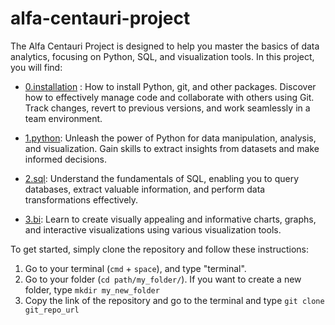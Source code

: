 # alfa-centauri-project

The Alfa Centauri Project is designed to help you master the basics of data analytics, focusing on  Python, SQL, and visualization tools.
In this project, you will find:

- [0.installation]() : How to install Python, git, and other packages. Discover how to effectively manage code and collaborate with others using Git. Track changes, revert to previous versions, and work seamlessly in a team environment.

- [1.python](): Unleash the power of Python for data manipulation, analysis, and visualization. Gain skills to extract insights from datasets and make informed decisions.

- [2.sql](): Understand the fundamentals of SQL, enabling you to query databases, extract valuable information, and perform data transformations effectively.

- [3.bi](): Learn to create visually appealing and informative charts, graphs, and interactive visualizations using various visualization tools.

To get started, simply clone the repository and follow these instructions:

1. Go to your terminal (`cmd` + `space`), and type "terminal". 
2. Go to your folder (`cd path/my_folder/`). If you want to create a new folder, type `mkdir my_new_folder`
3. Copy the link of the repository and go to the terminal and type `git clone git_repo_url`

